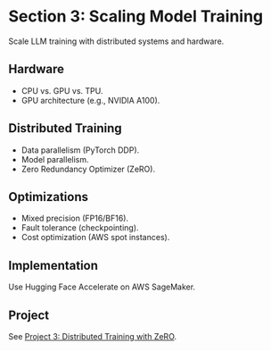 # Section 3: Scaling Model Training

Scale LLM training with distributed systems and hardware.

## Hardware
- CPU vs. GPU vs. TPU.
- GPU architecture (e.g., NVIDIA A100).

## Distributed Training
- Data parallelism (PyTorch DDP).
- Model parallelism.
- Zero Redundancy Optimizer (ZeRO).

## Optimizations
- Mixed precision (FP16/BF16).
- Fault tolerance (checkpointing).
- Cost optimization (AWS spot instances).

## Implementation
Use Hugging Face Accelerate on AWS SageMaker.

## Project
See [Project 3: Distributed Training with ZeRO](project_3_distributed.md).
